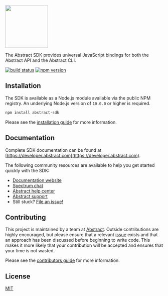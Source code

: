 <img src="https://assets-global.website-files.com/5e9d939b6c7f32259d33c1cc/5eb9b98ae22fd020fb368ad1_abstract-black-wordmark-rgb.png" width="136" height="auto" />

The Abstract SDK provides universal JavaScript bindings for both the Abstract API and the Abstract CLI.

[![build status](https://img.shields.io/circleci/project/github/goabstract/abstract-sdk.svg)](https://circleci.com/gh/goabstract/abstract-sdk)
[![npm version](https://badge.fury.io/js/abstract-sdk.svg)](https://www.npmjs.com/package/abstract-sdk)

## Installation

The SDK is available as a Node.js module available via the public NPM registry. An underlying Node.js version of `10.0.0` or higher is required.

```sh
npm install abstract-sdk
```

Please see the [installation guide](https://developer.abstract.com/docs/installation/) for more information.

## Documentation

Complete SDK documentation can be found at [https://developer.abstract.com](https://developer.abstract.com).

The following community resources are available to help you get started quickly with the SDK:

- [Documentation website](https://developer.abstract.com)
- [Spectrum chat](https://spectrum.chat/abstract)
- [Abstract help center](https://www.abstract.com/help/)
- [Abstract support](https://www.abstract.com/help/contact/)
- Still stuck? [File an issue!](https://github.com/goabstract/abstract-sdk/issues/new)

## Contributing

This project is maintained by a team at [Abstract](https://www.abstract.com). Outside contributions are highly encouraged, but please ensure that a relevant [issue](https://github.com/goabstract/abstract-sdk/issues) exists and that an approach has been discussed before beginning to write code. This makes it more likely that your contribution will be accepted and ensures that your time is not wasted.

Please see the [contributors guide](CONTRIBUTING.md) for more information.

## License

[MIT](LICENSE)
